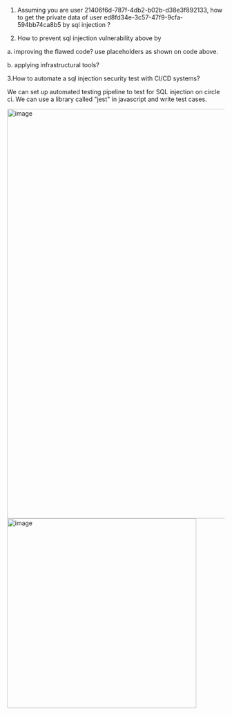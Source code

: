 1. Assuming you are user 21406f6d-787f-4db2-b02b-d38e3f892133, how to get the private data of user ed8fd34e-3c57-47f9-9cfa-594bb74ca8b5 by sql injection ?

2. How to prevent sql injection vulnerability above by

a. improving the flawed code? 
use placeholders as shown on code above.

b. applying infrastructural tools?

3.How to automate a sql injection security test with CI/CD systems?

We can set up automated testing pipeline to test for SQL injection on circle ci. We can use a library called "jest" in javascript and write test cases.

<img width="946" alt="image" src="https://user-images.githubusercontent.com/33653833/198929408-f1b46fcb-9416-42f6-bcfd-5e2aef7ce4a9.png">

<img width="438" alt="image" src="https://user-images.githubusercontent.com/33653833/198929938-90d4af74-6013-48fe-a7b9-5bfa393b83c5.png">

